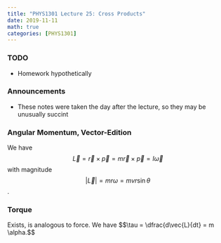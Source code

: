 ```yaml
---
title: "PHYS1301 Lecture 25: Cross Products"
date: 2019-11-11
math: true 
categories: [PHYS1301]
---
```


### TODO

- Homework hypothetically

### Announcements 

- These notes were taken the day after the lecture, so they may be unusually succint

### Angular Momentum, Vector-Edition

We have $$\vec{L} = \vec{r}\times\vec{p}=m\vec{r}\times\vec{p}= I\vec{\omega}$$ with magnitude $$\vert \vec{L}\vert =  mr\omega = mvr\sin{\theta}$$.

### Torque

Exists, is analogous to force. We have $$\tau = \dfrac{d\vec{L}{dt} = m \alpha.$$
